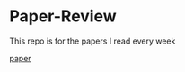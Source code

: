 # Paper-Review
This repo is for the papers I read every week

[paper](https://github.com/Jethro85/Paper-Review/blob/master/Latent%20Backdoor%20Attacks%20on%20Deep%20Neural%20Networks.md) 

